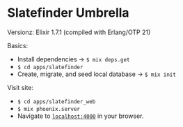 # Slatefinder Umbrella

Versionz: Elixir 1.7.1 (compiled with Erlang/OTP 21)

Basics:
  * Install dependencies -> `$ mix deps.get`
  * `$ cd apps/slatefinder`
  * Create, migrate, and seed local database -> `$ mix init`
  
Visit site:
  * `$ cd apps/slatefinder_web`
  * `$ mix phoenix.server`
  * Navigate to [`localhost:4000`](http://localhost:4000) in your browser.
